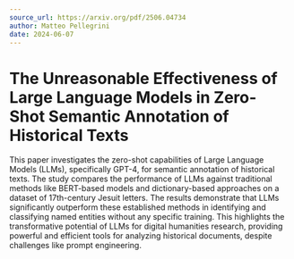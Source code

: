 ```yaml
---
source_url: https://arxiv.org/pdf/2506.04734
author: Matteo Pellegrini
date: 2024-06-07
---
```


# The Unreasonable Effectiveness of Large Language Models in Zero-Shot Semantic Annotation of Historical Texts

This paper investigates the zero-shot capabilities of Large Language Models (LLMs), specifically GPT-4, for semantic annotation of historical texts. The study compares the performance of LLMs against traditional methods like BERT-based models and dictionary-based approaches on a dataset of 17th-century Jesuit letters. The results demonstrate that LLMs significantly outperform these established methods in identifying and classifying named entities without any specific training. This highlights the transformative potential of LLMs for digital humanities research, providing powerful and efficient tools for analyzing historical documents, despite challenges like prompt engineering.